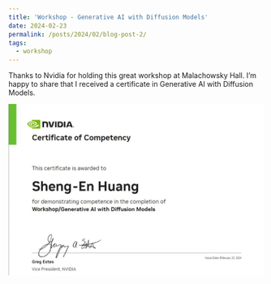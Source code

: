 ```yaml
---
title: 'Workshop - Generative AI with Diffusion Models'
date: 2024-02-23
permalink: /posts/2024/02/blog-post-2/
tags:
  - workshop
---
```


Thanks to Nvidia for holding this great workshop at Malachowsky Hall. I’m happy to share that I received a certificate in Generative AI with Diffusion Models.


![alt text](/images/nvidia_certificate.JPG)
